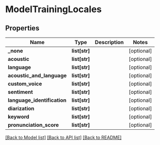 # ModelTrainingLocales

## Properties
Name | Type | Description | Notes
------------ | ------------- | ------------- | -------------
**_none** | **list[str]** |  | [optional] 
**acoustic** | **list[str]** |  | [optional] 
**language** | **list[str]** |  | [optional] 
**acoustic_and_language** | **list[str]** |  | [optional] 
**custom_voice** | **list[str]** |  | [optional] 
**sentiment** | **list[str]** |  | [optional] 
**language_identification** | **list[str]** |  | [optional] 
**diarization** | **list[str]** |  | [optional] 
**keyword** | **list[str]** |  | [optional] 
**pronunciation_score** | **list[str]** |  | [optional] 

[[Back to Model list]](../README.md#documentation-for-models) [[Back to API list]](../README.md#documentation-for-api-endpoints) [[Back to README]](../README.md)


